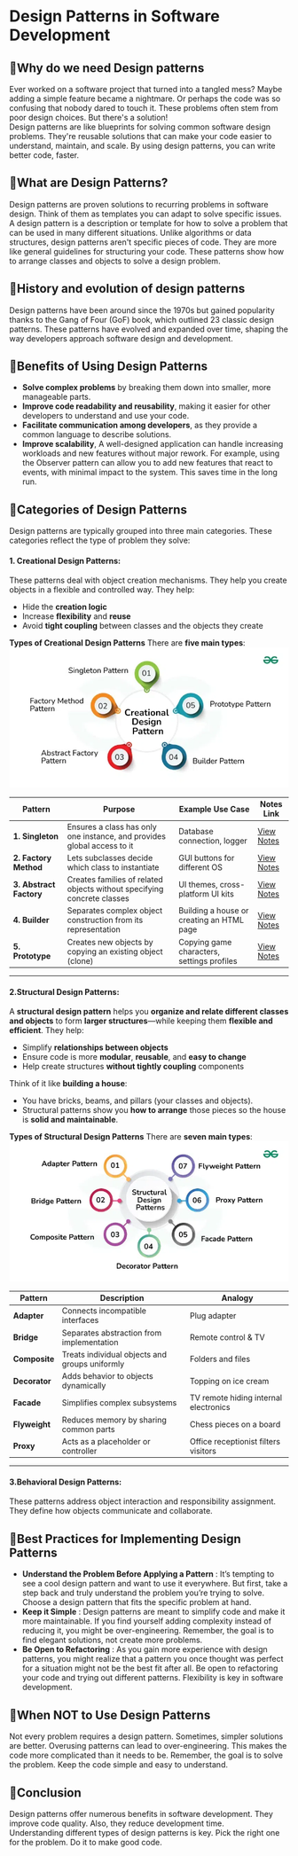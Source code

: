 # Design Patterns in Software Development

## 🔹Why do we need Design patterns
Ever worked on a software project that turned into a tangled mess? Maybe adding a simple feature became a nightmare. Or perhaps the code was so confusing that nobody dared to touch it.
These problems often stem from poor design choices. But there's a solution!   
Design patterns are like blueprints for solving common software design problems. They're reusable solutions that can make your code easier to understand, maintain, and scale.
By using design patterns, you can write better code, faster. 

## 🔹What are Design Patterns?
Design patterns are proven solutions to recurring problems in software design. Think of them as templates you can adapt to solve specific issues.
A design pattern is a description or template for how to solve a problem that can be used in many different situations.
Unlike algorithms or data structures, design patterns aren't specific pieces of code. They are more like general guidelines for structuring your code. These patterns show how to arrange classes and objects to solve a design problem.

## 🔹History and evolution of design patterns
Design patterns have been around since the 1970s but gained popularity thanks to the Gang of Four (GoF) book, which outlined 23 classic design patterns. These patterns have evolved and expanded over time, shaping the way developers approach software design and development.

## 🔹Benefits of Using Design Patterns
- **Solve complex problems** by breaking them down into smaller, more manageable parts.
- **Improve code readability and reusability**, making it easier for other developers to understand and use your code.
- **Facilitate communication among developers**, as they provide a common language to describe solutions.
- **Improve scalability**, A well-designed application can handle increasing workloads and new features without major rework. For example, using the Observer pattern can allow you to add new features that react to events, with minimal impact to the system. This saves time in the long run.
  
## 🔹Categories of Design Patterns
Design patterns are typically grouped into three main categories. These categories reflect the type of problem they solve:    

#### **1. Creational Design Patterns:**  

These patterns deal with object creation mechanisms. They help you create objects in a flexible and controlled way.
They help:
- Hide the **creation logic**
- Increase **flexibility** and **reuse**
- Avoid **tight coupling** between classes and the objects they create
  
**Types of Creational Design Patterns**
There are **five main types**:  
![Creational Design Patterns](IMAGES/Creational_Images/Creational_Design_Patterns.webp)  

| Pattern              | Purpose                                                                 | Example Use Case                          | Notes Link                                |
|----------------------|-------------------------------------------------------------------------|--------------------------------------------|--------------------------------------------|
| **1. Singleton**      | Ensures a class has only one instance, and provides global access to it | Database connection, logger                | [View Notes](CREATIONAL_DESIGN_PATTERNS/1_Singleton_Design_Pattern.md)  |
| **2. Factory Method** | Lets subclasses decide which class to instantiate                       | GUI buttons for different OS               | [View Notes](CREATIONAL_DESIGN_PATTERNS/2_3_Factory_Method_&_Abstract_Factory.md) |
| **3. Abstract Factory** | Creates families of related objects without specifying concrete classes | UI themes, cross-platform UI kits          | [View Notes](CREATIONAL_DESIGN_PATTERNS/2_3_Factory_Method_&_Abstract_Factory.md) |
| **4. Builder**         | Separates complex object construction from its representation           | Building a house or creating an HTML page  | [View Notes](CREATIONAL_DESIGN_PATTERNS/4_Builder_Design_Pattern.md)    |
| **5. Prototype**       | Creates new objects by copying an existing object (clone)               | Copying game characters, settings profiles | [View Notes](CREATIONAL_DESIGN_PATTERNS/5_Prototype_Design_Pattern.md)  |

---

#### **2.Structural Design Patterns**: 

A **structural design pattern** helps you **organize and relate different classes and objects** to form **larger structures**—while keeping them **flexible and efficient**.
They help:
- Simplify **relationships between objects**
- Ensure code is more **modular**, **reusable**, and **easy to change**
- Help create structures **without tightly coupling** components

Think of it like **building a house**:
- You have bricks, beams, and pillars (your classes and objects).
- Structural patterns show you **how to arrange** those pieces so the house is **solid and maintainable**.   

**Types of Structural Design Patterns**
There are **seven main types**:  
![Creational Design Patterns](IMAGES/Structural_Images/Structural_Design_Patterns.webp)    

| Pattern       | Description                                | Analogy                         |
|---------------|--------------------------------------------|----------------------------------|
| **Adapter**   | Connects incompatible interfaces            | Plug adapter                     |
| **Bridge**    | Separates abstraction from implementation   | Remote control & TV              |
| **Composite** | Treats individual objects and groups uniformly | Folders and files             |
| **Decorator** | Adds behavior to objects dynamically        | Topping on ice cream             |
| **Facade**    | Simplifies complex subsystems               | TV remote hiding internal electronics |
| **Flyweight** | Reduces memory by sharing common parts      | Chess pieces on a board          |
| **Proxy**     | Acts as a placeholder or controller         | Office receptionist filters visitors |

---

#### **3.Behavioral Design Patterns**: 
These patterns address object interaction and responsibility assignment. They define how objects communicate and collaborate.
  
## 🔹Best Practices for Implementing Design Patterns
- **Understand the Problem Before Applying a Pattern** : It’s tempting to see a cool design pattern and want to use it everywhere. But first, take a step back and truly understand the problem you’re trying to solve. Choose a design pattern that fits the specific problem at hand.
- **Keep it Simple** : Design patterns are meant to simplify code and make it more maintainable. If you find yourself adding complexity instead of reducing it, you might be over-engineering. Remember, the goal is to find elegant solutions, not create more problems.
- **Be Open to Refactoring** : As you gain more experience with design patterns, you might realize that a pattern you once thought was perfect for a situation might not be the best fit after all. Be open to refactoring your code and trying out different patterns. Flexibility is key in software development.
  
## 🔹When NOT to Use Design Patterns
Not every problem requires a design pattern. Sometimes, simpler solutions are better. Overusing patterns can lead to over-engineering. This makes the code more complicated than it needs to be. Remember, the goal is to solve the problem. Keep the code simple and easy to understand.  

## 🔹Conclusion
Design patterns offer numerous benefits in software development. They improve code quality. Also, they reduce development time.   
Understanding different types of design patterns is key. Pick the right one for the problem. Do it to make good code.  



